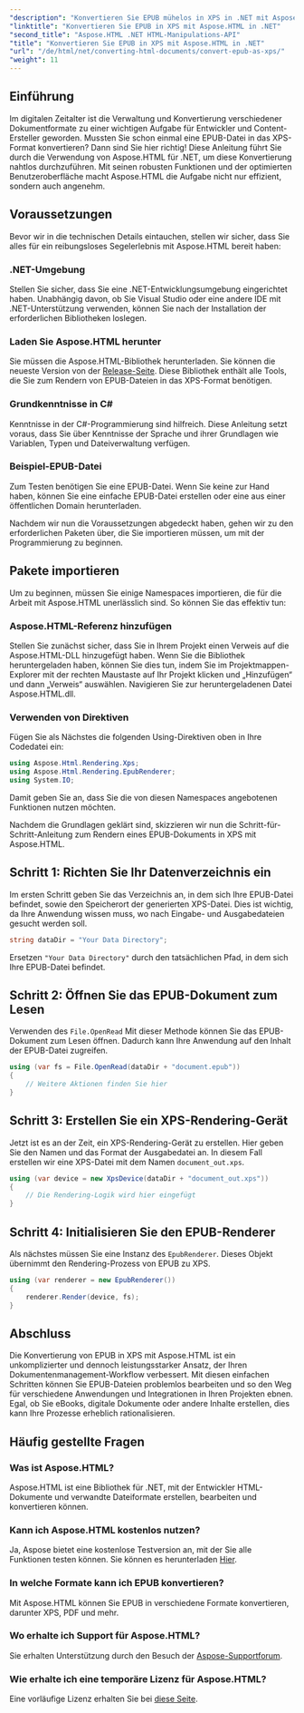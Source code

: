 ```yaml
---
"description": "Konvertieren Sie EPUB mühelos in XPS in .NET mit Aspose.HTML. Folgen Sie unserer Schritt-für-Schritt-Anleitung für nahtloses Dokument-Rendering."
"linktitle": "Konvertieren Sie EPUB in XPS mit Aspose.HTML in .NET"
"second_title": "Aspose.HTML .NET HTML-Manipulations-API"
"title": "Konvertieren Sie EPUB in XPS mit Aspose.HTML in .NET"
"url": "/de/html/net/converting-html-documents/convert-epub-as-xps/"
"weight": 11
---
```


## Einführung

Im digitalen Zeitalter ist die Verwaltung und Konvertierung verschiedener Dokumentformate zu einer wichtigen Aufgabe für Entwickler und Content-Ersteller geworden. Mussten Sie schon einmal eine EPUB-Datei in das XPS-Format konvertieren? Dann sind Sie hier richtig! Diese Anleitung führt Sie durch die Verwendung von Aspose.HTML für .NET, um diese Konvertierung nahtlos durchzuführen. Mit seinen robusten Funktionen und der optimierten Benutzeroberfläche macht Aspose.HTML die Aufgabe nicht nur effizient, sondern auch angenehm.

## Voraussetzungen

Bevor wir in die technischen Details eintauchen, stellen wir sicher, dass Sie alles für ein reibungsloses Segelerlebnis mit Aspose.HTML bereit haben:

### .NET-Umgebung
Stellen Sie sicher, dass Sie eine .NET-Entwicklungsumgebung eingerichtet haben. Unabhängig davon, ob Sie Visual Studio oder eine andere IDE mit .NET-Unterstützung verwenden, können Sie nach der Installation der erforderlichen Bibliotheken loslegen.

### Laden Sie Aspose.HTML herunter
Sie müssen die Aspose.HTML-Bibliothek herunterladen. Sie können die neueste Version von der [Release-Seite](https://releases.aspose.com/html/net/). Diese Bibliothek enthält alle Tools, die Sie zum Rendern von EPUB-Dateien in das XPS-Format benötigen.

### Grundkenntnisse in C#
Kenntnisse in der C#-Programmierung sind hilfreich. Diese Anleitung setzt voraus, dass Sie über Kenntnisse der Sprache und ihrer Grundlagen wie Variablen, Typen und Dateiverwaltung verfügen.

### Beispiel-EPUB-Datei
Zum Testen benötigen Sie eine EPUB-Datei. Wenn Sie keine zur Hand haben, können Sie eine einfache EPUB-Datei erstellen oder eine aus einer öffentlichen Domain herunterladen.

Nachdem wir nun die Voraussetzungen abgedeckt haben, gehen wir zu den erforderlichen Paketen über, die Sie importieren müssen, um mit der Programmierung zu beginnen.

## Pakete importieren

Um zu beginnen, müssen Sie einige Namespaces importieren, die für die Arbeit mit Aspose.HTML unerlässlich sind. So können Sie das effektiv tun:

### Aspose.HTML-Referenz hinzufügen
Stellen Sie zunächst sicher, dass Sie in Ihrem Projekt einen Verweis auf die Aspose.HTML-DLL hinzugefügt haben. Wenn Sie die Bibliothek heruntergeladen haben, können Sie dies tun, indem Sie im Projektmappen-Explorer mit der rechten Maustaste auf Ihr Projekt klicken und „Hinzufügen“ und dann „Verweis“ auswählen. Navigieren Sie zur heruntergeladenen Datei Aspose.HTML.dll.

### Verwenden von Direktiven
Fügen Sie als Nächstes die folgenden Using-Direktiven oben in Ihre Codedatei ein:

```csharp
using Aspose.Html.Rendering.Xps;
using Aspose.Html.Rendering.EpubRenderer;
using System.IO;
```

Damit geben Sie an, dass Sie die von diesen Namespaces angebotenen Funktionen nutzen möchten.

Nachdem die Grundlagen geklärt sind, skizzieren wir nun die Schritt-für-Schritt-Anleitung zum Rendern eines EPUB-Dokuments in XPS mit Aspose.HTML.

## Schritt 1: Richten Sie Ihr Datenverzeichnis ein

Im ersten Schritt geben Sie das Verzeichnis an, in dem sich Ihre EPUB-Datei befindet, sowie den Speicherort der generierten XPS-Datei. Dies ist wichtig, da Ihre Anwendung wissen muss, wo nach Eingabe- und Ausgabedateien gesucht werden soll.

```csharp
string dataDir = "Your Data Directory";
```

Ersetzen `"Your Data Directory"` durch den tatsächlichen Pfad, in dem sich Ihre EPUB-Datei befindet.

## Schritt 2: Öffnen Sie das EPUB-Dokument zum Lesen

Verwenden des `File.OpenRead` Mit dieser Methode können Sie das EPUB-Dokument zum Lesen öffnen. Dadurch kann Ihre Anwendung auf den Inhalt der EPUB-Datei zugreifen.

```csharp
using (var fs = File.OpenRead(dataDir + "document.epub"))
{
    // Weitere Aktionen finden Sie hier
}
```

## Schritt 3: Erstellen Sie ein XPS-Rendering-Gerät

Jetzt ist es an der Zeit, ein XPS-Rendering-Gerät zu erstellen. Hier geben Sie den Namen und das Format der Ausgabedatei an. In diesem Fall erstellen wir eine XPS-Datei mit dem Namen `document_out.xps`.

```csharp
using (var device = new XpsDevice(dataDir + "document_out.xps"))
{
    // Die Rendering-Logik wird hier eingefügt
}
```

## Schritt 4: Initialisieren Sie den EPUB-Renderer

Als nächstes müssen Sie eine Instanz des `EpubRenderer`. Dieses Objekt übernimmt den Rendering-Prozess von EPUB zu XPS.

```csharp
using (var renderer = new EpubRenderer())
{
    renderer.Render(device, fs);
}
```

## Abschluss

Die Konvertierung von EPUB in XPS mit Aspose.HTML ist ein unkomplizierter und dennoch leistungsstarker Ansatz, der Ihren Dokumentenmanagement-Workflow verbessert. Mit diesen einfachen Schritten können Sie EPUB-Dateien problemlos bearbeiten und so den Weg für verschiedene Anwendungen und Integrationen in Ihren Projekten ebnen. Egal, ob Sie eBooks, digitale Dokumente oder andere Inhalte erstellen, dies kann Ihre Prozesse erheblich rationalisieren. 

## Häufig gestellte Fragen

### Was ist Aspose.HTML?
Aspose.HTML ist eine Bibliothek für .NET, mit der Entwickler HTML-Dokumente und verwandte Dateiformate erstellen, bearbeiten und konvertieren können.

### Kann ich Aspose.HTML kostenlos nutzen?
Ja, Aspose bietet eine kostenlose Testversion an, mit der Sie alle Funktionen testen können. Sie können es herunterladen [Hier](https://releases.aspose.com/).

### In welche Formate kann ich EPUB konvertieren?
Mit Aspose.HTML können Sie EPUB in verschiedene Formate konvertieren, darunter XPS, PDF und mehr.

### Wo erhalte ich Support für Aspose.HTML?
Sie erhalten Unterstützung durch den Besuch der [Aspose-Supportforum](https://forum.aspose.com/c/html/29).

### Wie erhalte ich eine temporäre Lizenz für Aspose.HTML?
Eine vorläufige Lizenz erhalten Sie bei [diese Seite](https://purchase.conholdate.com/temporary-license/).